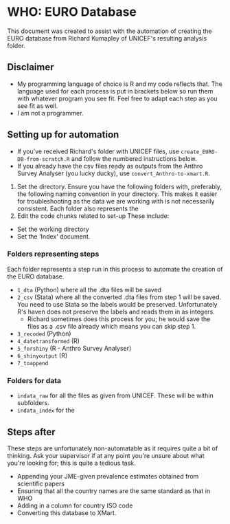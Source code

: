 # WHO: EURO Database
This document was created to assist with the automation of creating the EURO database from Richard Kumapley of UNICEF's resulting analysis folder.

## Disclaimer

- My programming language of choice is R and my code reflects that. The language used for each process is put in brackets below so run them with whatever program you see fit. Feel free to adapt each step as you see fit as well.
- I am not a programmer.

## Setting up for automation

- If you've received Richard's folder with UNICEF files, use `create_EURO-DB-from-scratch.R` and follow the numbered instructions below.
- If you already have the csv files ready as outputs from the Anthro Survey Analyser (you lucky ducky), use `convert_Anthro-to-xmart.R`.

1. Set the directory. Ensure you have the following folders with, preferably, the following naming convention in your directory. This makes it easier for troubleshooting as the data we are working with is not necessarily consistent. Each folder also represents the 
2. Edit the code chunks related to set-up These include:
  * Set the working directory
  * Set the 'Index' document.

### Folders representing steps

Each folder represents a step run in this process to automate the creation of the EURO database.

* `1_dta` (Python) where all the .dta files will be saved
* `2_csv` (Stata) where all the converted .dta files from step 1 will be saved. You need to use Stata so the labels would be preserved. Unfortunately R's haven does not preserve the labels and reads them in as integers.
  * Richard sometimes does this process for you; he would save the files as a .csv file already which means you can skip step 1.
* `3_recoded` (Python)
* `4_datetransformed` (R)
* `5_forshiny` (R - Anthro Survey Analyser)
* `6_shinyoutput` (R)
* `7_toappend`

### Folders for data

* `indata_raw` for all the files as given from UNICEF. These will be within subfolders.
* `indata_index` for the 

## Steps after

These steps are unfortunately non-automatable as it requires quite a bit of thinking. Ask your supervisor if at any point you're unsure about what you're looking for; this is quite a tedious task.

* Appending your JME-given prevalence estimates obtained from scientific papers
* Ensuring that all the country names are the same standard as that in WHO
* Adding in a column for country ISO code
* Converting this database to XMart.

